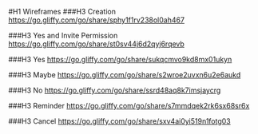 #H1 Wireframes
###H3 Creation
https://go.gliffy.com/go/share/sphy1f1rv238ol0ah467

###H3 Yes and Invite Permission
https://go.gliffy.com/go/share/st0sv44j6d2qyj6rqevb

###H3 Yes
https://go.gliffy.com/go/share/sukqcmvo9kd8mx01ukyn

###H3 Maybe
https://go.gliffy.com/go/share/s2wroe2uvxn6u2e6aukd

###H3 No
https://go.gliffy.com/go/share/ssrd48aq8k7imsjaycrg

###H3 Reminder
https://go.gliffy.com/go/share/s7mmdqek2rk6sx68sr6x

###H3 Cancel
https://go.gliffy.com/go/share/sxv4ai0yi519n1fotg03
